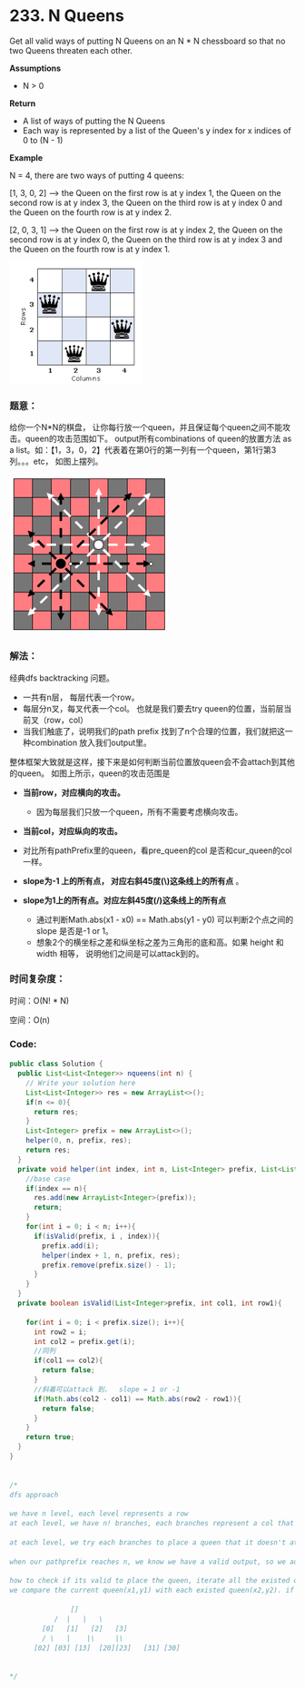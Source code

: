 # 233. N Queens

Get all valid ways of putting N Queens on an N \* N chessboard so that no two Queens threaten each other.

**Assumptions**

* N &gt; 0

**Return**

* A list of ways of putting the N Queens
* Each way is represented by a list of the Queen's y index for x indices of 0 to \(N - 1\)

**Example**

N = 4, there are two ways of putting 4 queens:

\[1, 3, 0, 2\] --&gt; the Queen on the first row is at y index 1, the Queen on the second row is at y index 3, the Queen on the third row is at y index 0 and the Queen on the fourth row is at y index 2.

\[2, 0, 3, 1\] --&gt; the Queen on the first row is at y index 2, the Queen on the second row is at y index 0, the Queen on the third row is at y index 3 and the Queen on the fourth row is at y index 1.



![](../../.gitbook/assets/image%20%281%29.png)

### 题意：

给你一个N\*N的棋盘， 让你每行放一个queen，并且保证每个queen之间不能攻击。queen的攻击范围如下。 output所有combinations of queen的放置方法 as a list。如：【1，3，0，2】代表着在第0行的第一列有一个queen，第1行第3列。。。etc， 如图上摆列。

![](../../.gitbook/assets/image%20%2811%29.png)

### 解法：

经典dfs backtracking 问题。

* 一共有n层， 每层代表一个row。
* 每层分n叉，每叉代表一个col。 也就是我们要去try queen的位置，当前层当前叉（row，col）
* 当我们触底了，说明我们的path prefix 找到了n个合理的位置，我们就把这一种combination 放入我们output里。

整体框架大致就是这样，接下来是如何判断当前位置放queen会不会attach到其他的queen。 如图上所示，queen的攻击范围是

* **当前row，对应横向的攻击。** 
  * 因为每层我们只放一个queen，所有不需要考虑横向攻击。
*  **当前col，对应纵向的攻击。** 
  * 对比所有pathPrefix里的queen，看pre\_queen的col 是否和cur\_queen的col一样。
*  **slope为-1 上的所有点， 对应右斜45度\(\\)这条线上的所有点** 。
* **slope为1上的所有点。对应左斜45度\(/\)这条线上的所有点**

  * 通过判断Math.abs\(x1 - x0\)  == Math.abs\(y1 - y0\) 可以判断2个点之间的slope 是否是-1 or 1。 
  * 想象2个的横坐标之差和纵坐标之差为三角形的底和高。如果 height 和width 相等， 说明他们之间是可以attack到的。

### 时间复杂度：

时间：O\(N! \* N\) 

空间：O\(n\)



### Code:

```java
public class Solution {
  public List<List<Integer>> nqueens(int n) {
    // Write your solution here
    List<List<Integer>> res = new ArrayList<>();
    if(n <= 0){
      return res;
    }
    List<Integer> prefix = new ArrayList<>();
    helper(0, n, prefix, res);
    return res;
  }
  private void helper(int index, int n, List<Integer> prefix, List<List<Integer>> res) {
    //base case
    if(index == n){
      res.add(new ArrayList<Integer>(prefix));
      return;
    }
    for(int i = 0; i < n; i++){
      if(isValid(prefix, i , index)){
        prefix.add(i);
        helper(index + 1, n, prefix, res);
        prefix.remove(prefix.size() - 1);
      }
    }
  }
  private boolean isValid(List<Integer>prefix, int col1, int row1){
    
    for(int i = 0; i < prefix.size(); i++){
      int row2 = i;
      int col2 = prefix.get(i);
      //同列
      if(col1 == col2){
        return false;
      }
      //斜着可以attack 到，  slope = 1 or -1 
      if(Math.abs(col2 - col1) == Math.abs(row2 - row1)){
        return false;
      }
    }
    return true;
  }
}


/*
dfs approach 
 
we have n level, each level represents a row 
at each level, we have n! branches, each branches represent a col that we can place our queen 

at each level, we try each branches to place a queen that it doesn't attack other queens so far.

when our pathprefix reaches n, we know we have a valid output, so we add it to our list of result

how to check if its valid to place the queen, iterate all the existed queen, think it as a point with (x,y),
we compare the current queen(x1,y1) with each existed queen(x2,y2). if abs(x1 - x2) == abs(y1 - y2) rise/run = 1 or -1

               []
           /  |   |   \
        [0]   [1]   [2]   [3]
        / \   |    |\     |\ 
      [02] [03] [13]  [20][23]   [31] [30]

     
*/

```



